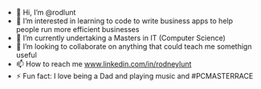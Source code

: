 - 👋 Hi, I’m @rodlunt
- 👀 I’m interested in learning to code to write business apps to help people run more efficient businesses
- 🌱 I’m currently undertaking a Masters in IT (Computer Science)
- 💞️ I’m looking to collaborate on anything that could teach me somethign useful
- 📫 How to reach me www.linkedin.com/in/rodneylunt
- ⚡ Fun fact: I love being a Dad and playing music and #PCMASTERRACE

<!---
rodlunt/rodlunt is a ✨ special ✨ repository because its `README.md` (this file) appears on your GitHub profile.
You can click the Preview link to take a look at your changes.
--->
